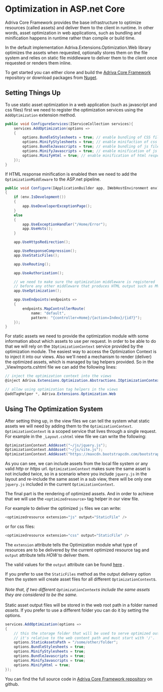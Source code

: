 # Optimization in ASP&period;net Core 

Adriva Core Framework provides the base infrastructure to optimize resources (called assets) and deliver them to the client in runtime. In other words, asset optimization in web applications, such as bundling and minification happens in runtime rather than compile or build time.

In the default implementation Adriva.Extensions.Optimization.Web library optimizes the assets when requested, optionally stores them on the file system and relies on static file middleware to deliver them to the client once requested or renders them inline.

To get started you can either clone and build the [Adriva Core Framework](https://adriva.github.io/coreframework/) repository or download packages from [Nuget](https://www.nuget.org/profiles/adriva).


## Setting Things Up

To use static asset optimization in a web application (such as javascript and css files) first we need to register the optimization services using the `AddOptimization` extension method.

```csharp
public void ConfigureServices(IServiceCollection services){
    services.AddOptimization(options =>
    {
        options.BundleStylesheets = true; // enable bundling of CSS files
        options.MinifyStylesheets = true; // enable minifaction of css files
        options.BundleJavascripts = true; // enable bundling of js files
        options.MinifyJavascripts = true; // enable minification of js files
        options.MinifyHtml = true; // enable minification of html response
    });
}
```

If HTML response minification is enabled then we need to add the `OptimizationMiddleware` to the ASP&period;net pipeline.

```csharp
public void Configure(IApplicationBuilder app, IWebHostEnvironment env)
{
    if (env.IsDevelopment())
    {
        app.UseDeveloperExceptionPage();
    }
    else
    {
        app.UseExceptionHandler("/Home/Error");
        app.UseHsts();
    }

    app.UseHttpsRedirection();

    app.UseResponseCompression();
    app.UseStaticFiles();

    app.UseRouting();

    app.UseAuthorization();

    // we need to make sure the optimization middleware is registered 
    // before any other middleware that produces HTML output such as MVC    
    app.UseOptimization(); 

    app.UseEndpoints(endpoints =>
    {
        endpoints.MapControllerRoute(
            name: "default",
            pattern: "{controller=Home}/{action=Index}/{id?}");
    });
}
```

For static assets we need to provide the optimization module with some information about which assets to use per request. In order to be able to do that we will rely on the `IOptimizationContext` service provided by the optimization module.
The easiest way to access the Optimization Context is to inject it into our views. 
Also we'll need a mechanism to render (deliver) the optimized assets, which is managed by tag helpers provided. So in the _ViewImports.cshtml file we can add the following lines:

```csharp
// inject the optimization context into the views
@inject Adriva.Extensions.Optimization.Abstractions.IOptimizationContext OptimizationContext

// allow using optimization tag helpers in the views
@addTagHelper *, Adriva.Extensions.Optimization.Web
```

## Using The Optimization System 

After setting thing up, in the view files we can tell the system what static assets we will need by adding them to the `OptimizationContext`. `OptimizationContext` is a scoped service that lives through a single request. For example in the `_Layout.cshtml` view file we can write the following:

```csharp
OptimizationContext.AddAsset("~/js/jquery.js");
OptimizationContext.AddAsset("~/js/site.js");
OptimizationContext.AddAsset("https://maxcdn.bootstrapcdn.com/bootstrap/4.0.0/css/bootstrap.css");
```

As you can see, we can include assets from the local file system or any valid *http* or *https* url.
`OptimizationContext` makes sure the same asset is not included twice, so in a scenario where you include `jquery.js` in the layout and re-include the same asset in a sub view, there will be only one `jquery.js` included in the current `OptimizationContext`.

The final part is the rendering of optimized assets. And in order to achieve that we will use the `<optimizedresource>` tag helper in our view file.

For example to deliver the optimized `js` files we can write:

```csharp
<optimizedresource extension="js" output="StaticFile" />
```

or for css files:

```csharp
<optimizedresource extension="css" output="StaticFile" />
```

The `extension` attribute tells the Optimization module what type of resources are to be delivered by the current optimized resource tag and `output` attribute tells *HOW* to deliver them.

The valid values for the `output` attribute can be found [here](https://adriva.github.io/coreframework/api/Adriva.Extensions.Optimization.Web.OptimizationTagOutput.html) .

If you prefer to use the `StaticFiles` method as the output delivery option then the system will create asset files for all different `OptimizationContext`s.
\
\
*Note that, if two different `OptimizationContext`s include the same assets they are considered to be the same.*
\
\
Static asset output files will be stored in the web root path in a folder named *assets*.
If you prefer to use a different folder you can do it by setting the options. 

```csharp
services.AddOptimization(options =>
{
    // this the storage folder that will be used to serve optimized output files
    // it's relative to the web content path and must start with '/'.
    options.StaticAssetsPath = "/some/other/folder";
    options.BundleStylesheets = true;
    options.MinifyStylesheets = true;
    options.BundleJavascripts = true;
    options.MinifyJavascripts = true;
    options.MinifyHtml = true;
});
```

You can find the full source code in [Adriva Core Framework repository](https://github.com/adriva/coreframework/tree/master/Optimization/src/Adriva.Extensions.Optimization.Web) on github.